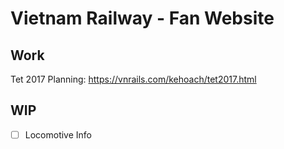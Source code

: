 # Vietnam Railway - Fan Website

## Work

Tet 2017 Planning: https://vnrails.com/kehoach/tet2017.html

## WIP

-[ ] Locomotive Info

